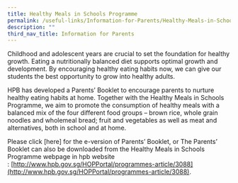 ```yaml
---
title: Healthy Meals in Schools Programme
permalink: /useful-links/Information-for-Parents/Healthy-Meals-in-Schools-Programme/
description: ""
third_nav_title: Information for Parents
---
```

Childhood and adolescent years are crucial to set the foundation for healthy growth. Eating a nutritionally balanced diet supports optimal growth and development. By encouraging healthy eating habits now, we can give our students the best opportunity to grow into healthy adults.

  

HPB has developed a Parents’ Booklet to encourage parents to nurture healthy eating habits at home. Together with the Healthy Meals in Schools Programme, we aim to promote the consumption of healthy meals with a balanced mix of the four different food groups – brown rice, whole grain noodles and wholemeal bread; fruit and vegetables as well as meat and alternatives, both in school and at home.

  

Please click [here][](/files/HPB%20HM%20Parents%20Booklet_School_Generic_30%20Mar.pdf) for the e-version of Parents’ Booklet, or The Parents’ Booklet can also be downloaded from the Healthy Meals in Schools Programme webpage in hpb website : [http://www.hpb.gov.sg/HOPPortal/programmes-article/3088](http://www.hpb.gov.sg/HOPPortal/programmes-article/3088).